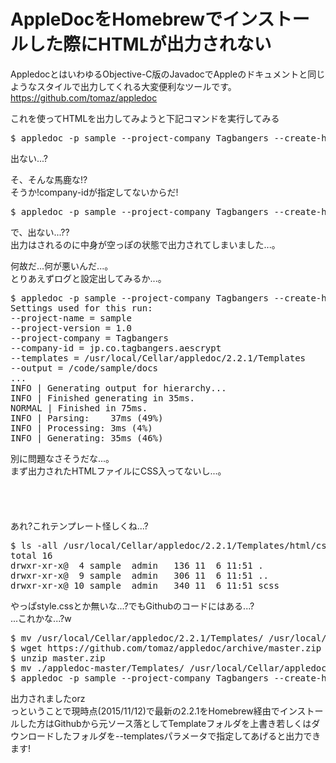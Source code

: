 # AppleDocをHomebrewでインストールした際にHTMLが出力されない

<p>AppledocとはいわゆるObjective-C版のJavadocでAppleのドキュメントと同じようなスタイルで出力してくれる大変便利なツールです。
    <br><a href="https://github.com/tomaz/appledoc">https://github.com/tomaz/appledoc</a></p>
<p>これを使ってHTMLを出力してみようと下記コマンドを実行してみる</p><pre>$ appledoc -p sample --project-company Tagbangers --create-html --no-create-docset --output ./docs/ ./</pre>
<p>出ない...?</p>
<p>そ、そんな馬鹿な!?
    <br>そうか!company-idが指定してないからだ!</p><pre>$ appledoc -p sample --project-company Tagbangers --create-html --no-create-docset --company-id jp.co.tagbangers.sample --output ./docs/ ./</pre>
<p>で、出ない...??
    <br>出力はされるのに中身が空っぽの状態で出力されてしまいました...。</p>
<p>何故だ...何が悪いんだ...。
    <br>とりあえずログと設定出してみるか...。</p><pre>$ appledoc -p sample --project-company Tagbangers --create-html --no-create-docset --company-id jp.co.tagbangers.sample --print-setting --verbose 4 --output ./docs/ ./
Settings used for this run:
--project-name = sample
--project-version = 1.0
--project-company = Tagbangers
--company-id = jp.co.tagbangers.aescrypt
--templates = /usr/local/Cellar/appledoc/2.2.1/Templates
--output = /code/sample/docs
...
INFO | Generating output for hierarchy...
INFO | Finished generating in 35ms.
NORMAL | Finished in 75ms.
INFO | Parsing:    37ms (49%)
INFO | Processing: 3ms (4%)
INFO | Generating: 35ms (46%)</pre>
<p>別に問題なさそうだな...。
    <br>まず出力されたHTMLファイルにCSS入ってないし...。
    <br>
    <br>
    <br>
    <br>
    <br>あれ?これテンプレート怪しくね...?</p><pre>$ ls -all /usr/local/Cellar/appledoc/2.2.1/Templates/html/css/
total 16
drwxr-xr-x@  4 sample  admin   136 11  6 11:51 .
drwxr-xr-x@  9 sample  admin   306 11  6 11:51 ..
drwxr-xr-x@ 10 sample  admin   340 11  6 11:51 scss</pre>
<p>やっぱstyle.cssとか無いな...?でもGithubのコードにはある...?
    <br>...これかな...?w</p><pre>$ mv /usr/local/Cellar/appledoc/2.2.1/Templates/ /usr/local/Cellar/appledoc/2.2.1/_Templates/
$ wget https://github.com/tomaz/appledoc/archive/master.zip
$ unzip master.zip
$ mv ./appledoc-master/Templates/ /usr/local/Cellar/appledoc/2.2.1/Templates/
$ appledoc -p sample --project-company Tagbangers --create-html --no-create-docset --company-id jp.co.tagbangers.sample --print-setting --verbose 4 --output ./docs/ ./</pre>
<p>出力されましたorz
    <br>っということで現時点(2015/11/12)で最新の2.2.1をHomebrew経由でインストールした方はGithubから元ソース落としてTemplateフォルダを上書き若しくはダウンロードしたフォルダを--templatesパラメータで指定してあげると出力できます!</p>
